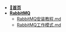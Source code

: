 - [**📖首页**](/README.md)
- [**RabbitMQ**](/消息队列/RabbitMQ/README.md)
    - [RabbitMQ安装教程.md](/消息队列/RabbitMQ/RabbitMQ安装教程.md)
    - [RabbitMQ工作模式.md](/消息队列/RabbitMQ/RabbitMQ工作模式.md)
